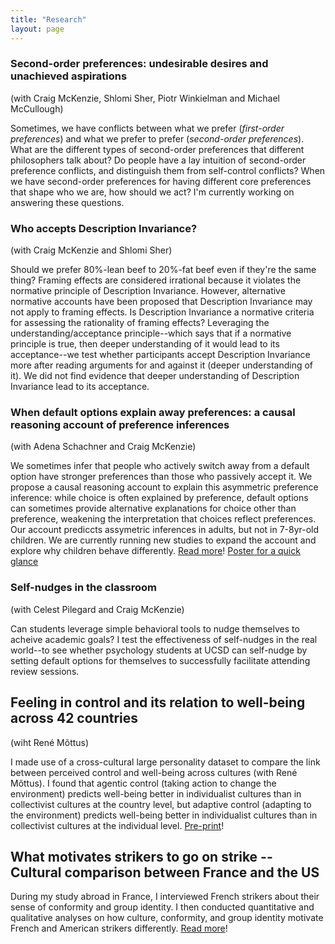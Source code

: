```yaml
---
title: "Research"
layout: page
---
```


### Second-order preferences: undesirable desires and unachieved aspirations 
(with Craig McKenzie, Shlomi Sher, Piotr Winkielman and Michael McCullough)

Sometimes, we have conflicts between what we prefer (_first-order preferences_) and what we prefer to prefer (_second-order preferences_). What are the different types of second-order preferences that different philosophers talk about? Do people have a lay intuition of second-order preference conflicts, and distinguish them from self-control conflicts? When we have second-order preferences for having different core preferences that shape who we are, how should we act? I'm currently working on answering these questions.  

### Who accepts Description Invariance? 
(with Craig McKenzie and Shlomi Sher)

Should we prefer 80%-lean beef to 20%-fat beef even if they're the same thing? Framing effects are considered irrational because it violates the normative principle of Description Invariance. However, alternative normative accounts have been proposed that Description Invariance may not apply to framing effects. Is Description Invariance a normative criteria for assessing the rationality of framing effects? Leveraging the understanding/acceptance principle--which says that if a normative principle is true, then deeper understanding of it would lead to its acceptance--we test whether participants accept Description Invariance more after reading arguments for and against it (deeper understanding of it). We did not find evidence that deeper understanding of Description Invariance lead to its acceptance.

### When default options explain away preferences: a causal reasoning account of preference inferences 
(with Adena Schachner and Craig McKenzie)

We sometimes infer that people who actively switch away from a default option have stronger preferences than those who passively accept it. We propose a causal reasoning account to explain this asymmetric preference inference: while choice is often explained by preference, default options can sometimes provide alternative explanations for choice other than preference, weakening the interpretation that choices reflect preferences. Our account prediccts assymetric inferences in adults, but not in 7-8yr-old children. We are currently running new studies to expand the account and explore why children behave differently. [Read more](https://escholarship.org/uc/item/9bq3d5ch#main)!   [Poster for a quick glance](https://shirleyxingyuliu.github.io/CogSci2025Poster.pdf)

### Self-nudges in the classroom 
(with Celest Pilegard and Craig McKenzie)

Can students leverage simple behavioral tools to nudge themselves to acheive academic goals? I test the effectiveness of self-nudges in the real world--to see whether psychology students at UCSD can self-nudge by setting default options for themselves to successfully facilitate attending review sessions.

## Feeling in control and its relation to well-being across 42 countries
(wiht René Mõttus)

I made use of a cross-cultural large personality dataset to compare the link between perceived control and well-being across cultures (with René Mõttus). I found that agentic control (taking action to change the environment) predicts well-being better in individualist cultures than in collectivist cultures at the country level, but adaptive control (adapting to the environment) predicts well-being better in individualist cultures than in collectivist cultures at the individual level. [Pre-print](https://osf.io/preprints/psyarxiv/c7wsd_v1)! 

## What motivates strikers to go on strike -- Cultural comparison between France and the US
During my study abroad in France, I interviewed French strikers about their sense of conformity and group identity. I then conducted quantitative and qualitative analyses on how culture, conformity, and group identity motivate French and American strikers differently. [Read more](https://jeps.efpsa.org/articles/10.5334/jeps.507)!

